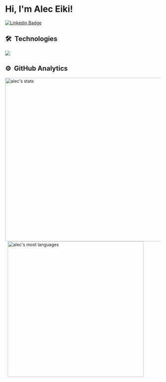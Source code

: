 # Hi, I'm Alec Eiki!

[![Linkedin Badge](https://img.shields.io/badge/-LinkedIn-blue?style=flat-square&logo=Linkedin&logoColor=white&link=https://www.linkedin.com/in/alec-eiki-nakamura-0633ab209/)](https://www.linkedin.com/in/alec-eiki-nakamura-0633ab209/)


## 🛠 &nbsp;Technologies
<p align="left">
  <img src="https://img.shields.io/badge/javascript%20-%23323330.svg?&style=for-the-badge&logo=javascript&logoColor=%23F7DF1E"/>
</p>

## ⚙️ &nbsp;GitHub Analytics
<p align="left">
  <img width="530em" src="https://github-readme-stats.vercel.app/api?username=Alec-NK&show_icons=true&theme=radical" alt="alec's stats"/> &nbsp;
  <img width="440em" src="https://github-readme-stats.vercel.app/api/top-langs/?username=Alec-NK&layout=compact&theme=radical" alt="alec's most languages"/>
</p>
